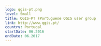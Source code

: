 ```yaml
---
logo: qgis-pt.png
level: Small
title: QGIS-PT (Portuguese QGIS user group
link: http://www.qgis.pt/
country: Portugal
startDate: 06.2016
endDate: 06.2017
---
```

